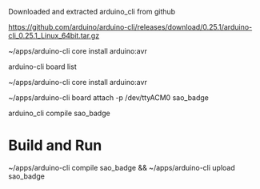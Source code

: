 Downloaded and extracted arduino_cli from github

https://github.com/arduino/arduino-cli/releases/download/0.25.1/arduino-cli_0.25.1_Linux_64bit.tar.gz

~/apps/arduino-cli core install arduino:avr

arduino-cli board list

~/apps/arduino-cli core install arduino:avr

~/apps/arduino-cli board attach -p /dev/ttyACM0 sao_badge

arduino_cli compile sao_badge

# Build and Run
~/apps/arduino-cli compile sao_badge && ~/apps/arduino-cli upload sao_badge
